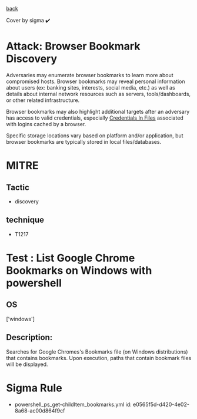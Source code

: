 [back](../index.md)

Cover by sigma :heavy_check_mark: 

# Attack: Browser Bookmark Discovery

 Adversaries may enumerate browser bookmarks to learn more about compromised hosts. Browser bookmarks may reveal personal information about users (ex: banking sites, interests, social media, etc.) as well as details about internal network resources such as servers, tools/dashboards, or other related infrastructure.

Browser bookmarks may also highlight additional targets after an adversary has access to valid credentials, especially [Credentials In Files](https://attack.mitre.org/techniques/T1552/001) associated with logins cached by a browser.

Specific storage locations vary based on platform and/or application, but browser bookmarks are typically stored in local files/databases.

# MITRE
## Tactic
  - discovery

## technique
  - T1217

# Test : List Google Chrome Bookmarks on Windows with powershell

## OS

 ['windows']

## Description:

 Searches for Google Chromes's Bookmarks file (on Windows distributions) that contains bookmarks.
Upon execution, paths that contain bookmark files will be displayed.


# Sigma Rule
 - powershell_ps_get-childItem_bookmarks.yml id: e0565f5d-d420-4e02-8a68-ac00d864f9cf

